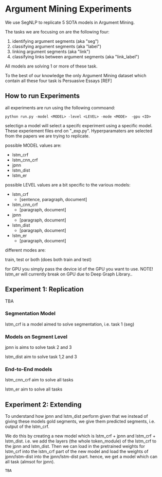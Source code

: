 
# Argument Mining Experiments

We use SegNLP to replicate 5 SOTA models in Argument Mining.

The tasks we are focusing on are the following four:

1) identifying argument segments (aka "seg")
2) classifying argument segments (aka "label")
3) linking argument segments (aka "link")
3) classifying links between argument segments (aka "link_label")

All models are solving 1 or more of these task.

To the best of our knowledge the only Argument Mining dataset which contain all these four task is Persuasive Essays [REF]

## How to run Experiments

all experiments are run using the following commoand:


    python run.py -model <MODEL> -level <LEVEL> -mode <MODE>  -gpu <ID>

selectign a model will select a specifc experiment using a specific model. These experiement files end on "_exp.py".
Hyperparamaters are selected from the papers we are trying to replicate.

possible MODEL values are:

- lstm_crf
- lstm_cnn_crf
- jpnn
- lstm_dist
- lstm_er

possible LEVEL values are a bit specific to the various models:

- lstm_crf
    - [sentence, paragraph, document]
- lstm_cnn_crf
    - [paragraph, document]
- jpnn
    - [paragraph, document]
- lstm_dist
    - [paragraph, document]
- lstm_er
    - [paragraph, document]   


different modes are:

train, test or both (does both train and test)


for GPU you simply pass the device id of the GPU you want to use. NOTE! lstm_er will currently break on GPU due to Deep Graph Library..



## Experiment 1: Replication

TBA


### Segmentation Model

lstm_crf is a model aimed to solve segmentation, i.e. task 1 (seg)


### Models on Segment Level

jpnn is aims to solve task 2 and 3

lstm_dist aim to solve task 1,2 and 3

### End-to-End models

lstm_cnn_crf aim to solve all tasks

lstm_er aim to solve all tasks


## Experiment 2: Extending

To understand how jpnn and lstm_dist perform given that we instead of giving these models gold segments, we give them
predicted segments, i.e. output of the lstm_crf.

We do this by creating a new model which is lstm_crf + jpnn and lstm_crf + lstm_dist. i.e. we add the layers (the whole token_module) of the lstm_crf to the jpnn and lstm_dist. Then we can load in the pretrained weights for lstm_crf into the lstm_crf part of the new model and load the weights of jpnn/lstm-dist into the jpnn/lstm-dist part. hence, we get a model
which can all task (almsot for jpnn).


    TBA
